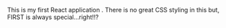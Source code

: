 This is my first React application . There is no great CSS styling in this but, FIRST is always special...right!!?
